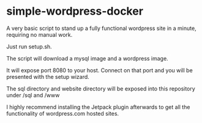 # simple-wordpress-docker
A very basic script to stand up a fully functional wordpress site in a minute, requiring no manual work.

Just run setup.sh. 

The script will download a mysql image and a wordpress image. 

It will expose port 8080 to your host. Connect on that port and you will be presented with the setup wizard. 

The sql directory and website directory will be exposed into this repository under /sql and /www

I highly recommend installing the Jetpack plugin afterwards to get all the functionality of wordpress.com hosted sites.

